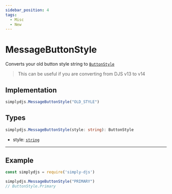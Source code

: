 ```yaml
---
sidebar_position: 4
tags:
  - Misc
  - New
---
```


# MessageButtonStyle

Converts your old button style string to [`ButtonStyle`](https://discord-api-types.dev/api/discord-api-types-v10/enum/ButtonStyle)

> This can be useful if you are converting from DJS v13 to v14


## Implementation
```js
simplydjs.MessageButtonStyle("OLD_STYLE")
```

## Types
```ts
simplydjs.MessageButtonStyle(style: string): ButtonStyle
```

- style: [`string`](https://developer.mozilla.org/en-US/docs/Web/JavaScript/Reference/Global_Objects/String)

-----------------------

## Example


```js title="https.js"
const simplydjs = require('simply-djs')

simplydjs.MessageButtonStyle("PRIMARY")
// ButtonStyle.Primary
```